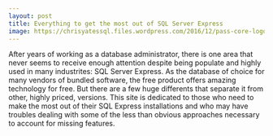 ```yaml
---
layout: post
title: Everything to get the most out of SQL Server Express
image: https://chrisyatessql.files.wordpress.com/2016/12/pass-core-logos-for-delivery-02.png
---
```


After years of working as a database administrator, there is one area that never seems to receive enough attention despite being
populate and highly used in many industrites: SQL Server Express. As the database of choice for many vendors of bundled software,
the free product offers amazing technology for free. But there are a few huge differents that separate it from other, highly priced, versions.
This site is dedicated to those who need to make the most out of their SQL Express installations and who may have troubles dealing with
some of the less than obvious approaches necessary to account for missing features. 

